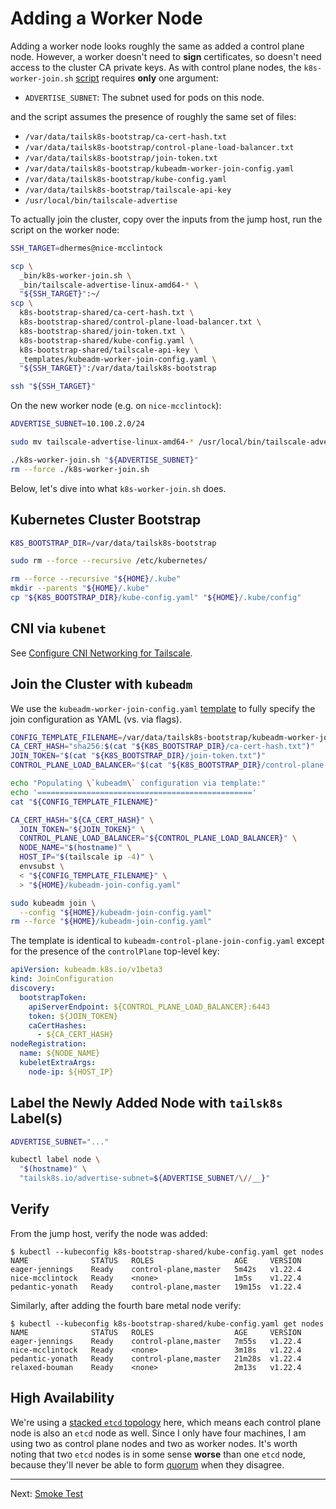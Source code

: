 # Adding a Worker Node

Adding a worker node looks roughly the same as added a control plane node.
However, a worker doesn't need to **sign** certificates, so doesn't need access
to the cluster CA private keys. As with control plane nodes, the
`k8s-worker-join.sh` [script][2] requires **only** one argument:

- `ADVERTISE_SUBNET`: The subnet used for pods on this node.

and the script assumes the presence of roughly the same set of files:

- `/var/data/tailsk8s-bootstrap/ca-cert-hash.txt`
- `/var/data/tailsk8s-bootstrap/control-plane-load-balancer.txt`
- `/var/data/tailsk8s-bootstrap/join-token.txt`
- `/var/data/tailsk8s-bootstrap/kubeadm-worker-join-config.yaml`
- `/var/data/tailsk8s-bootstrap/kube-config.yaml`
- `/var/data/tailsk8s-bootstrap/tailscale-api-key`
- `/usr/local/bin/tailscale-advertise`

To actually join the cluster, copy over the inputs from the jump host,
run the script on the worker node:

```bash
SSH_TARGET=dhermes@nice-mcclintock

scp \
  _bin/k8s-worker-join.sh \
  _bin/tailscale-advertise-linux-amd64-* \
  "${SSH_TARGET}":~/
scp \
  k8s-bootstrap-shared/ca-cert-hash.txt \
  k8s-bootstrap-shared/control-plane-load-balancer.txt \
  k8s-bootstrap-shared/join-token.txt \
  k8s-bootstrap-shared/kube-config.yaml \
  k8s-bootstrap-shared/tailscale-api-key \
  _templates/kubeadm-worker-join-config.yaml \
  "${SSH_TARGET}":/var/data/tailsk8s-bootstrap

ssh "${SSH_TARGET}"
```

On the new worker node (e.g. on `nice-mcclintock`):

```bash
ADVERTISE_SUBNET=10.100.2.0/24

sudo mv tailscale-advertise-linux-amd64-* /usr/local/bin/tailscale-advertise

./k8s-worker-join.sh "${ADVERTISE_SUBNET}"
rm --force ./k8s-worker-join.sh
```

Below, let's dive into what `k8s-worker-join.sh` does.

## Kubernetes Cluster Bootstrap

```bash
K8S_BOOTSTRAP_DIR=/var/data/tailsk8s-bootstrap

sudo rm --force --recursive /etc/kubernetes/

rm --force --recursive "${HOME}/.kube"
mkdir --parents "${HOME}/.kube"
cp "${K8S_BOOTSTRAP_DIR}/kube-config.yaml" "${HOME}/.kube/config"
```

## CNI via `kubenet`

See [Configure CNI Networking for Tailscale][3].

## Join the Cluster with `kubeadm`

We use the `kubeadm-worker-join-config.yaml` [template][4] to fully
specify the join configuration as YAML (vs. via flags).

```bash
CONFIG_TEMPLATE_FILENAME=/var/data/tailsk8s-bootstrap/kubeadm-worker-join-config.yaml
CA_CERT_HASH="sha256:$(cat "${K8S_BOOTSTRAP_DIR}/ca-cert-hash.txt")"
JOIN_TOKEN="$(cat "${K8S_BOOTSTRAP_DIR}/join-token.txt")"
CONTROL_PLANE_LOAD_BALANCER="$(cat "${K8S_BOOTSTRAP_DIR}/control-plane-load-balancer.txt")"

echo "Populating \`kubeadm\` configuration via template:"
echo '================================================'
cat "${CONFIG_TEMPLATE_FILENAME}"

CA_CERT_HASH="${CA_CERT_HASH}" \
  JOIN_TOKEN="${JOIN_TOKEN}" \
  CONTROL_PLANE_LOAD_BALANCER="${CONTROL_PLANE_LOAD_BALANCER}" \
  NODE_NAME="$(hostname)" \
  HOST_IP="$(tailscale ip -4)" \
  envsubst \
  < "${CONFIG_TEMPLATE_FILENAME}" \
  > "${HOME}/kubeadm-join-config.yaml"

sudo kubeadm join \
  --config "${HOME}/kubeadm-join-config.yaml"
rm --force "${HOME}/kubeadm-join-config.yaml"
```

The template is identical to `kubeadm-control-plane-join-config.yaml` except
for the presence of the `controlPlane` top-level key:

```yaml
apiVersion: kubeadm.k8s.io/v1beta3
kind: JoinConfiguration
discovery:
  bootstrapToken:
    apiServerEndpoint: ${CONTROL_PLANE_LOAD_BALANCER}:6443
    token: ${JOIN_TOKEN}
    caCertHashes:
      - ${CA_CERT_HASH}
nodeRegistration:
  name: ${NODE_NAME}
  kubeletExtraArgs:
    node-ip: ${HOST_IP}
```

## Label the Newly Added Node with `tailsk8s` Label(s)

```bash
ADVERTISE_SUBNET="..."

kubectl label node \
  "$(hostname)" \
  "tailsk8s.io/advertise-subnet=${ADVERTISE_SUBNET/\//__}"
```

## Verify

From the jump host, verify the node was added:

```
$ kubectl --kubeconfig k8s-bootstrap-shared/kube-config.yaml get nodes
NAME              STATUS   ROLES                  AGE     VERSION
eager-jennings    Ready    control-plane,master   5m42s   v1.22.4
nice-mcclintock   Ready    <none>                 1m5s    v1.22.4
pedantic-yonath   Ready    control-plane,master   19m15s  v1.22.4
```

Similarly, after adding the fourth bare metal node verify:

```
$ kubectl --kubeconfig k8s-bootstrap-shared/kube-config.yaml get nodes
NAME              STATUS   ROLES                  AGE     VERSION
eager-jennings    Ready    control-plane,master   7m55s   v1.22.4
nice-mcclintock   Ready    <none>                 3m18s   v1.22.4
pedantic-yonath   Ready    control-plane,master   21m28s  v1.22.4
relaxed-bouman    Ready    <none>                 2m13s   v1.22.4
```

## High Availability

We're using a [stacked `etcd` topology][5] here, which means each control plane
node is also an `etcd` node as well. Since I only have four machines, I am
using two as control plane nodes and two as worker nodes. It's worth noting
that two `etcd` nodes is in some sense **worse** than one `etcd` node, because
they'll never be able to form [quorum][6] when they disagree.

---

Next: [Smoke Test][1]

[1]: 12-smoke-test.md
[2]: _bin/k8s-worker-join.sh
[3]: 09-tailscale-cni.md
[4]: _templates/kubeadm-worker-join-config.yaml
[5]: https://kubernetes.io/docs/setup/production-environment/tools/kubeadm/ha-topology/#stacked-etcd-topology
[6]: https://etcd.io/docs/v3.3/faq/#why-an-odd-number-of-cluster-members
